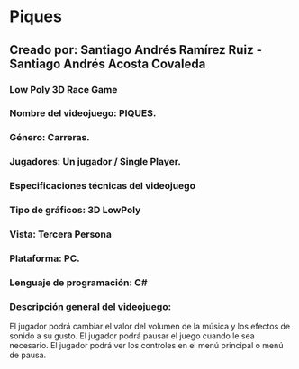 # Piques
## Creado por: Santiago Andrés Ramírez Ruiz - Santiago Andrés Acosta Covaleda
### Low Poly 3D Race Game
### Nombre del videojuego: PIQUES.
### Género: Carreras.
### Jugadores: Un jugador / Single Player.
### Especificaciones técnicas del videojuego
### Tipo de gráficos: 3D LowPoly
### Vista: Tercera Persona
### Plataforma: PC.
### Lenguaje de programación: C#
### Descripción general del videojuego:
El jugador podrá cambiar el valor del volumen de la música y los efectos de sonido a su gusto. El jugador podrá pausar el juego cuando le sea necesario. El jugador podrá ver los controles en el menú principal o menú de pausa.
